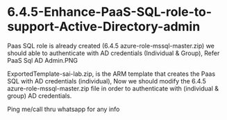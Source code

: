 # 6.4.5-Enhance-PaaS-SQL-role-to-support-Active-Directory-admin
Paas SQL role is already created (6.4.5 azure-role-mssql-master.zip) we should able to authenticate with AD credentials (Individual & Group), Refer PaaS Sql AD Admin.PNG

ExportedTemplate-sai-lab.zip, is the ARM template that creates the Paas SQL with AD credentials (individual), Now we should modify the 6.4.5 azure-role-mssql-master.zip file in order to authenticate with (individual & group) AD credentials.

Ping me/call thru whatsapp for any info
